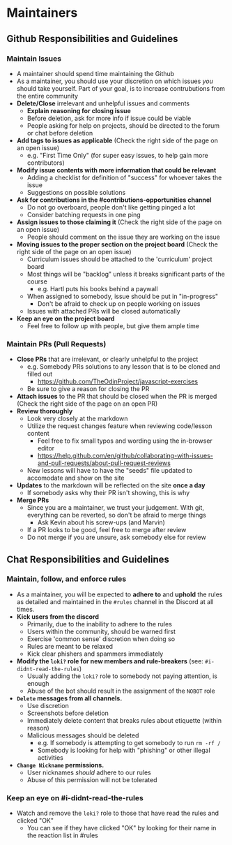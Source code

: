 # Maintainers

## Github Responsibilities and Guidelines

### Maintain Issues

- A maintainer should spend time maintaining the Github
- As a maintainer, you should use your discretion on which issues *you* should take yourself. Part of your goal, is to increase contrubutions from the entire community
- **Delete/Close** irrelevant and unhelpful issues and comments
    - **Explain reasoning for closing issue**
    - Before deletion, ask for more info if issue could be viable 
    - People asking for help on projects, should be directed to the forum or chat before deletion
- **Add tags to issues as applicable** (Check the right side of the page on an open issue)
    - e.g. "First Time Only" (for super easy issues, to help gain more contributors)
- **Modify issue contents with more information that could be relevant**
    - Adding a checklist for definition of "success" for whoever takes the issue
    - Suggestions on possible solutions
- **Ask for contributions in the #contributions-opportunities channel**
    - Do not go overboard, people don't like getting pinged a lot
    - Consider batching requests in one ping
- **Assign issues to those claiming it** (Check the right side of the page on an open issue)
    - People should comment on the issue they are working on the issue
- **Moving issues to the proper section on the project board** (Check the right side of the page on an open issue)
    - Curriculum issues should be attached to the 'curriculum' project board
    - Most things will be "backlog" unless it breaks significant parts of the course
        - e.g. Hartl puts his books behind a paywall
    - When assigned to somebody, issue should be put in "in-progress"
        - Don't be afraid to check up on people working on issues
    - Issues with attached PRs will be closed automatically
- **Keep an eye on the project board**
    - Feel free to follow up with people, but give them ample time

### Maintain PRs (Pull Requests)

- **Close PRs** that are irrelevant, or clearly unhelpful to the project
    - e.g. Somebody PRs solutions to any lesson that is to be cloned and filled out
        - https://github.com/TheOdinProject/javascript-exercises
    - Be sure to give a reason for closing the PR
- **Attach issues** to the PR that should be closed when the PR is merged (Check the right side of the page on an open PR)
- **Review thoroughly**
    - Look very closely at the markdown
    - Utilize the request changes feature when reviewing code/lesson content
        - Feel free to fix small typos and wording using the in-browser editor
        -  https://help.github.com/en/github/collaborating-with-issues-and-pull-requests/about-pull-request-reviews
    - New lessons will have to have the "seeds" file updated to accomodate and show on the site
- **Updates** to the markdown will be reflected on the site **once a day**
    - If somebody asks why their PR isn't showing, this is why
- **Merge PRs**
    - Since you are a maintainer, we trust your judgement. With git, everything can be reverted, so don't be afraid to merge things
        - Ask Kevin about his screw-ups (and Marvin)
    - If a PR looks to be good, feel free to merge after review
    - Do not merge if you are unsure, ask somebody else for review


## Chat Responsibilities and Guidelines

### Maintain, follow, and enforce rules

- As a maintainer, you will be expected to **adhere to** and **uphold** the rules as detailed and maintained in the `#rules` channel in the Discord at all times. 
- **Kick users from the discord**
    - Primarily, due to the inability to adhere to the rules
    - Users within the community, should be warned first
    - Exercise 'common sense' discretion when doing so
    - Rules are meant to be relaxed
    - Kick clear phishers and spammers immediately
- **Modify the `loki?` role for new members and rule-breakers** (see: `#i-didnt-read-the-rules`)
    - Usually adding the `loki?` role to somebody not paying attention, is enough
    - Abuse of the bot should result in the assignment of the `NOBOT` role
- **`Delete` messages from all channels.**
    - Use discretion
    - Screenshots before deletion
    - Immediately delete content that breaks rules about etiquette (within reason)
    - Malicious messages should be deleted
        - e.g. If somebody is attempting to get somebody to run `rm -rf /`
        - Somebody is looking for help with "phishing" or other illegal activities
- **`Change Nickname` permissions.**
    - User nicknames _should_ adhere to our rules
    - Abuse of this permission will not be tolerated
    
### Keep an eye on #i-didnt-read-the-rules 
- Watch and remove the `loki?` role to those that have read the rules and clicked "OK"
    - You can see if they have clicked "OK" by looking for their name in the reaction list in #rules
